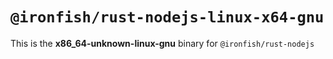# `@ironfish/rust-nodejs-linux-x64-gnu`

This is the **x86_64-unknown-linux-gnu** binary for `@ironfish/rust-nodejs`